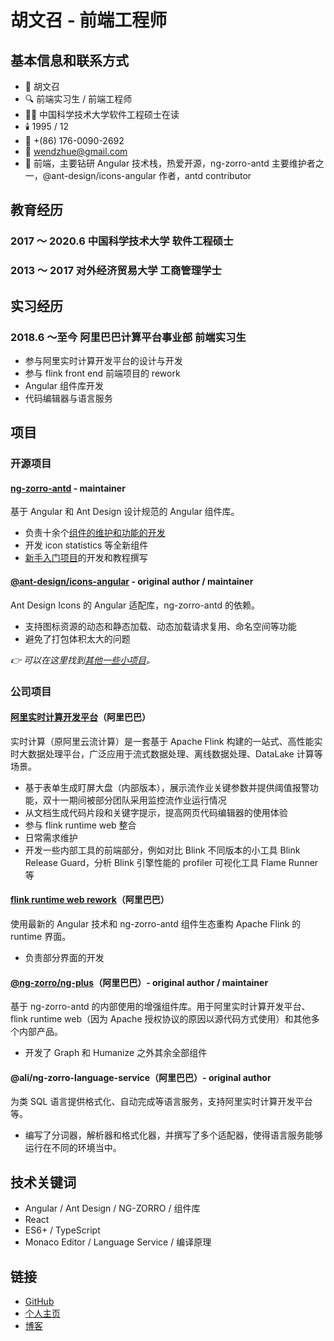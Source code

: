 # 胡文召 - 前端工程师

## 基本信息和联系方式

- 👦 胡文召
- 🔍 前端实习生 / 前端工程师
- 👨‍🎓 中国科学技术大学软件工程硕士在读
- 🕯️ 1995 / 12
- 📱 +(86) 176-0090-2692
- 📮 [wendzhue@gmail.com](mailto:wendzhue@gmail.com)
- 🎤 前端，主要钻研 Angular 技术栈，热爱开源，ng-zorro-antd 主要维护者之一，@ant-design/icons-angular 作者，antd contributor

## 教育经历

### **2017 ～ 2020.6 中国科学技术大学 软件工程硕士**

### **2013 ～ 2017 对外经济贸易大学 工商管理学士**

## 实习经历

### **2018.6 ～至今 阿里巴巴计算平台事业部 前端实习生**

- 参与阿里实时计算开发平台的设计与开发
- 参与 flink front end 前端项目的 rework
- Angular 组件库开发
- 代码编辑器与语言服务

## 项目

### 开源项目

#### [ng-zorro-antd](https://github.com/NG-ZORRO/ng-zorro-antd) - maintainer

基于 Angular 和 Ant Design 设计规范的 Angular 组件库。

- 负责十余个[组件的维护和功能的开发](https://github.com/NG-ZORRO/ng-zorro-antd/pulls?q=is%3Apr+is%3Aclosed+author%3Awendzhue)
- 开发 icon statistics 等全新组件
- [新手入门项目](https://github.com/NG-ZORRO/today-ng-steps)的开发和教程撰写

#### [@ant-design/icons-angular](https://github.com/ant-design/ant-design-icons/tree/master/packages/icons-angular) - original author / maintainer

Ant Design Icons 的 Angular 适配库，ng-zorro-antd 的依赖。

- 支持图标资源的动态和静态加载、动态加载请求复用、命名空间等功能
- 避免了打包体积太大的问题

_👉 可以在这里找到[其他一些小项目](https://github.com/silicic-acid)。_

### 公司项目

#### [阿里实时计算开发平台](https://data.aliyun.com/product/sc)（阿里巴巴）

实时计算（原阿里云流计算）是一套基于 Apache Flink 构建的一站式、高性能实时大数据处理平台，广泛应用于流式数据处理、离线数据处理、DataLake 计算等场景。

- 基于表单生成盯屏大盘（内部版本），展示流作业关键参数并提供阈值报警功能，双十一期间被部分团队采用监控流作业运行情况
- 从文档生成代码片段和关键字提示，提高网页代码编辑器的使用体验
- 参与 flink runtime web 整合
- 日常需求维护
- 开发一些内部工具的前端部分，例如对比 Blink 不同版本的小工具 Blink Release Guard，分析 Blink 引擎性能的 profiler 可视化工具 Flame Runner 等

#### [flink runtime web rework](https://github.com/apache/flink/tree/master/flink-runtime-web/web-dashboard/src)（阿里巴巴）

使用最新的 Angular 技术和 ng-zorro-antd 组件生态重构 Apache Flink 的 runtime 界面。

- 负责部分界面的开发

#### [@ng-zorro/ng-plus](https://www.npmjs.com/package/@ng-zorro/ng-plus)（阿里巴巴）- original author / maintainer

基于 ng-zorro-antd 的内部使用的增强组件库。用于阿里实时计算开发平台、flink runtime web（因为 Apache 授权协议的原因以源代码方式使用）和其他多个内部产品。

- 开发了 Graph 和 Humanize 之外其余全部组件

#### @ali/ng-zorro-language-service（阿里巴巴）- original author

为类 SQL 语言提供格式化、自动完成等语言服务，支持阿里实时计算开发平台等。

- 编写了分词器，解析器和格式化器，并撰写了多个适配器，使得语言服务能够运行在不同的环境当中。

## 技术关键词

- Angular / Ant Design / NG-ZORRO / 组件库
- React
- ES6+ / TypeScript
- Monaco Editor / Language Service / 编译原理

## 链接

- [GitHub](https://github.com/wendzhue)
- [个人主页](https://wendell.site/)
- [博客](https://wendell.site/blog)
